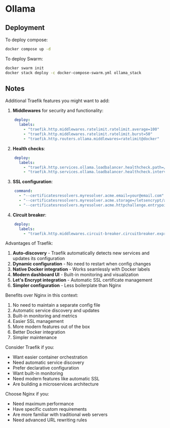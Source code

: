 # Ollama

## Deployment
To deploy compose:
```bash
docker compose up -d
```

To deploy Swarm:
```bash
docker swarm init
docker stack deploy -c docker-compose-swarm.yml ollama_stack
```

## Notes
Additional Traefik features you might want to add:
1. **Middlewares** for security and functionality:
```yml
    deploy:
      labels:
        - "traefik.http.middlewares.ratelimit.ratelimit.average=100"
        - "traefik.http.middlewares.ratelimit.ratelimit.burst=50"
        - "traefik.http.routers.ollama.middlewares=ratelimit@docker"
```

2. **Health checks**:
```yml
    deploy:
      labels:
        - "traefik.http.services.ollama.loadbalancer.healthcheck.path=/health"
        - "traefik.http.services.ollama.loadbalancer.healthcheck.interval=10s"
```

3. **SSL configuration**:
```yml
    command:
      - "--certificatesresolvers.myresolver.acme.email=your@email.com"
      - "--certificatesresolvers.myresolver.acme.storage=/letsencrypt/acme.json"
      - "--certificatesresolvers.myresolver.acme.httpchallenge.entrypoint=web"
```

4. **Circuit breaker**:
```yml
    deploy:
      labels:
        - "traefik.http.middlewares.circuit-breaker.circuitbreaker.expression=NetworkErrorRatio() > 0.5"
```

Advantages of Traefik:
1. **Auto-discovery** - Traefik automatically detects new services and updates its configuration
2. **Dynamic configuration** - No need to restart when config changes
3. **Native Docker integration** - Works seamlessly with Docker labels
4. **Modern dashboard UI** - Built-in monitoring and visualization
5. **Let's Encrypt integration** - Automatic SSL certificate management
6. **Simpler configuration** - Less boilerplate than Nginx

Benefits over Nginx in this context:
1. No need to maintain a separate config file
2. Automatic service discovery and updates
3. Built-in monitoring and metrics
4. Easier SSL management
5. More modern features out of the box
6. Better Docker integration
7. Simpler maintenance

Consider Traefik if you:
- Want easier container orchestration
- Need automatic service discovery
- Prefer declarative configuration
- Want built-in monitoring
- Need modern features like automatic SSL
- Are building a microservices architecture

Choose Nginx if you:
- Need maximum performance
- Have specific custom requirements
- Are more familiar with traditional web servers
- Need advanced URL rewriting rules
